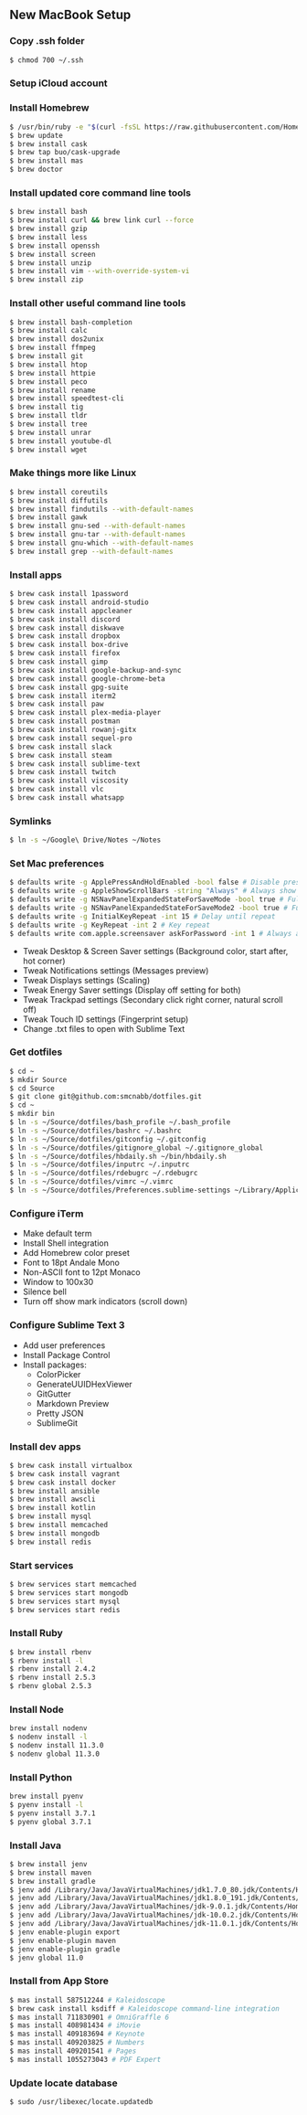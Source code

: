 
## New MacBook Setup

### Copy .ssh folder
```bash
$ chmod 700 ~/.ssh
```

### Setup iCloud account

### Install Homebrew
```bash
$ /usr/bin/ruby -e "$(curl -fsSL https://raw.githubusercontent.com/Homebrew/install/master/install)"
$ brew update
$ brew install cask
$ brew tap buo/cask-upgrade
$ brew install mas
$ brew doctor
```

### Install updated core command line tools
```bash
$ brew install bash
$ brew install curl && brew link curl --force
$ brew install gzip
$ brew install less
$ brew install openssh
$ brew install screen
$ brew install unzip
$ brew install vim --with-override-system-vi
$ brew install zip
```

### Install other useful command line tools
```bash
$ brew install bash-completion
$ brew install calc
$ brew install dos2unix
$ brew install ffmpeg
$ brew install git
$ brew install htop
$ brew install httpie
$ brew install peco
$ brew install rename
$ brew install speedtest-cli
$ brew install tig
$ brew install tldr
$ brew install tree
$ brew install unrar
$ brew install youtube-dl
$ brew install wget
```

### Make things more like Linux
```bash
$ brew install coreutils
$ brew install diffutils
$ brew install findutils --with-default-names
$ brew install gawk
$ brew install gnu-sed --with-default-names
$ brew install gnu-tar --with-default-names
$ brew install gnu-which --with-default-names
$ brew install grep --with-default-names
```

### Install apps
```bash
$ brew cask install 1password
$ brew cask install android-studio
$ brew cask install appcleaner
$ brew cask install discord
$ brew cask install diskwave
$ brew cask install dropbox
$ brew cask install box-drive
$ brew cask install firefox
$ brew cask install gimp
$ brew cask install google-backup-and-sync
$ brew cask install google-chrome-beta
$ brew cask install gpg-suite
$ brew cask install iterm2
$ brew cask install paw
$ brew cask install plex-media-player
$ brew cask install postman
$ brew cask install rowanj-gitx
$ brew cask install sequel-pro
$ brew cask install slack
$ brew cask install steam
$ brew cask install sublime-text
$ brew cask install twitch
$ brew cask install viscosity
$ brew cask install vlc
$ brew cask install whatsapp
```

### Symlinks
```bash
$ ln -s ~/Google\ Drive/Notes ~/Notes
```

### Set Mac preferences
```bash
$ defaults write -g ApplePressAndHoldEnabled -bool false # Disable press and hold, enabling key repeat
$ defaults write -g AppleShowScrollBars -string "Always" # Always show scrollbars
$ defaults write -g NSNavPanelExpandedStateForSaveMode -bool true # Full save dialog
$ defaults write -g NSNavPanelExpandedStateForSaveMode2 -bool true # Full save dialog
$ defaults write -g InitialKeyRepeat -int 15 # Delay until repeat
$ defaults write -g KeyRepeat -int 2 # Key repeat
$ defaults write com.apple.screensaver askForPassword -int 1 # Always ask for password after screensaver $ defaults write com.apple.screensaver askForPasswordDelay -int 0 # No delay before asking for password
```
- Tweak Desktop & Screen Saver settings (Background color, start after, hot corner)
- Tweak Notifications settings (Messages preview)
- Tweak Displays settings (Scaling)
- Tweak Energy Saver settings (Display off setting for both)
- Tweak Trackpad settings (Secondary click right corner, natural scroll off)
- Tweak Touch ID settings (Fingerprint setup)
- Change .txt files to open with Sublime Text

### Get dotfiles
```bash
$ cd ~
$ mkdir Source
$ cd Source
$ git clone git@github.com:smcnabb/dotfiles.git
$ cd ~
$ mkdir bin
$ ln -s ~/Source/dotfiles/bash_profile ~/.bash_profile
$ ln -s ~/Source/dotfiles/bashrc ~/.bashrc
$ ln -s ~/Source/dotfiles/gitconfig ~/.gitconfig
$ ln -s ~/Source/dotfiles/gitignore_global ~/.gitignore_global
$ ln -s ~/Source/dotfiles/hbdaily.sh ~/bin/hbdaily.sh
$ ln -s ~/Source/dotfiles/inputrc ~/.inputrc
$ ln -s ~/Source/dotfiles/rdebugrc ~/.rdebugrc
$ ln -s ~/Source/dotfiles/vimrc ~/.vimrc
$ ln -s ~/Source/dotfiles/Preferences.sublime-settings ~/Library/Application\ Support/Sublime\ Text\ 3/Packages/User/Preferences.sublime-settings
```

### Configure iTerm
- Make default term
- Install Shell integration
- Add Homebrew color preset
- Font to 18pt Andale Mono
- Non-ASCII font to 12pt Monaco
- Window to 100x30
- Silence bell
- Turn off show mark indicators (scroll down)

### Configure Sublime Text 3
- Add user preferences
- Install Package Control
- Install packages:
  - ColorPicker
  - GenerateUUIDHexViewer
  - GitGutter
  - Markdown Preview
  - Pretty JSON
  - SublimeGit

### Install dev apps
```bash
$ brew cask install virtualbox
$ brew cask install vagrant
$ brew cask install docker
$ brew install ansible
$ brew install awscli
$ brew install kotlin
$ brew install mysql
$ brew install memcached
$ brew install mongodb
$ brew install redis
```

### Start services
```bash
$ brew services start memcached
$ brew services start mongodb
$ brew services start mysql
$ brew services start redis
```

### Install Ruby
```bash
$ brew install rbenv
$ rbenv install -l
$ rbenv install 2.4.2
$ rbenv install 2.5.3
$ rbenv global 2.5.3
```

### Install Node
```bash
brew install nodenv
$ nodenv install -l
$ nodenv install 11.3.0
$ nodenv global 11.3.0
```

### Install Python
```bash
brew install pyenv
$ pyenv install -l
$ pyenv install 3.7.1
$ pyenv global 3.7.1
```

### Install Java
```bash
$ brew install jenv
$ brew install maven
$ brew install gradle
$ jenv add /Library/Java/JavaVirtualMachines/jdk1.7.0_80.jdk/Contents/Home
$ jenv add /Library/Java/JavaVirtualMachines/jdk1.8.0_191.jdk/Contents/Home
$ jenv add /Library/Java/JavaVirtualMachines/jdk-9.0.1.jdk/Contents/Home
$ jenv add /Library/Java/JavaVirtualMachines/jdk-10.0.2.jdk/Contents/Home
$ jenv add /Library/Java/JavaVirtualMachines/jdk-11.0.1.jdk/Contents/Home
$ jenv enable-plugin export
$ jenv enable-plugin maven
$ jenv enable-plugin gradle
$ jenv global 11.0
```

### Install from App Store
```bash
$ mas install 587512244 # Kaleidoscope
$ brew cask install ksdiff # Kaleidoscope command-line integration
$ mas install 711830901 # OmniGraffle 6
$ mas install 408981434 # iMovie
$ mas install 409183694 # Keynote
$ mas install 409203825 # Numbers
$ mas install 409201541 # Pages
$ mas install 1055273043 # PDF Expert
```

### Update locate database
```bash
$ sudo /usr/libexec/locate.updatedb
```
